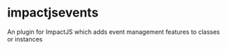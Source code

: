 impactjsevents
==============

An plugin for ImpactJS which adds event management features to classes or instances